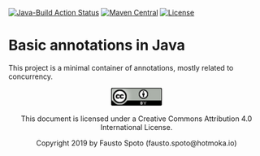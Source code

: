 [![Java-Build Action Status](https://github.com/Hotmoka/io-hotmoka-annotations/actions/workflows/java_build.yml/badge.svg)](https://github.com/Hotmoka/io-hotmoka-annotations/actions)
[![Maven Central](https://img.shields.io/maven-central/v/io.hotmoka.annotations/io-hotmoka-annotations.svg?label=Maven%20Central)](https://central.sonatype.com/search?smo=true&q=g:io.hotmoka.annotations)
[![License](https://img.shields.io/badge/License-Apache%202.0-blue.svg)](http://www.apache.org/licenses/LICENSE-2.0.html)

# Basic annotations in Java

This project is a minimal container of annotations, mostly related to concurrency.

<p align="center"><img width="100" src="pics/CC_license.png" alt="This documentation is licensed under a Creative Commons Attribution 4.0 International License"></p><p align="center">This document is licensed under a Creative Commons Attribution 4.0 International License.</p>

<p align="center">Copyright 2019 by Fausto Spoto (fausto.spoto@hotmoka.io)</p>